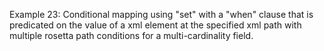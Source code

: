 Example 23:
Conditional mapping using "set" with a "when" clause that is predicated on the value of a xml element at the specified
xml path with multiple rosetta path conditions for a multi-cardinality field.